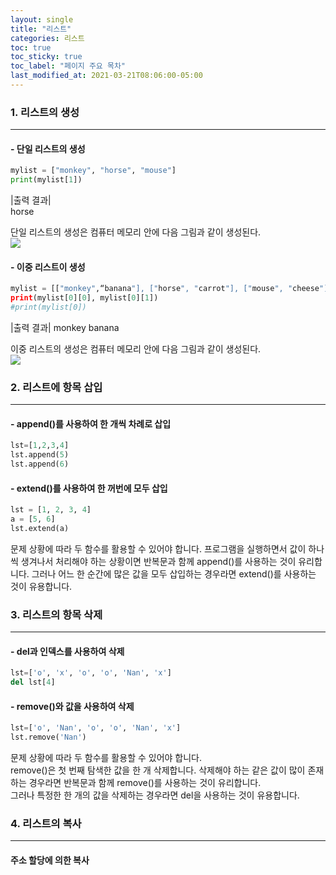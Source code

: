 ```yaml
---
layout: single
title: "리스트"
categories: 리스트
toc: true
toc_sticky: true
toc_label: "페이지 주요 목차"
last_modified_at: 2021-03-21T08:06:00-05:00
---
```

### 1. 리스트의 생성
---
#### - 단일 리스트의 생성
~~~python
mylist = ["monkey", "horse", "mouse"]
print(mylist[1])
~~~
|출력 결과|  
horse  

단일 리스트의 생성은 컴퓨터 메모리 안에 다음 그림과 같이 생성된다.  
<img src="/uploads/1848994ad25765da30fa8ef3684c67bc/list-1.jpg">

#### - 이중 리스트이 생성
~~~python
mylist = [["monkey",“banana"], ["horse", "carrot"], ["mouse", "cheese"]]
print(mylist[0][0], mylist[0][1]) 
#print(mylist[0])
~~~
|출력 결과| 
monkey banana

이중 리스트의 생성은 컴퓨터 메모리 안에 다음 그림과 같이 생성된다.  
<img src="/uploads/1848994ad25765da30fa8ef3684c67bc/list-2.jpg">


### 2. 리스트에 항목 삽입
---

#### - append()를 사용하여 한 개씩 차례로 삽입
~~~python
lst=[1,2,3,4]
lst.append(5)
lst.append(6)
~~~
#### - extend()를 사용하여 한 꺼번에 모두 삽입
~~~python
lst = [1, 2, 3, 4]
a = [5, 6]
lst.extend(a)
~~~
문제 상황에 따라 두 함수를 활용할 수 있어야 합니다. 프로그램을 실행하면서 값이 하나씩 생겨나서 처리해야 하는 상황이면 반복문과 함께 append()를 사용하는 것이 유리합니다. 그러나 어느 한 순간에 많은 값을 모두 삽입하는 경우라면 extend()를 사용하는 것이 유용합니다.  

### 3. 리스트의 항목 삭제
---

#### - del과 인덱스를 사용하여 삭제
~~~python
lst=['o', 'x', 'o', 'o', 'Nan', 'x']
del lst[4]
~~~
#### - remove()와 값을 사용하여 삭제
~~~python
lst=['o', 'Nan', 'o', 'o', 'Nan', 'x']
lst.remove('Nan')
~~~
문제 상황에 따라 두 함수를 활용할 수 있어야 합니다.  
remove()은 첫 번째 탐색한 값을 한 개 삭제합니다. 삭제해야 하는 같은 값이 많이 존재하는 경우라면 반복문과 함께 remove()를 사용하는 것이 유리합니다.  
그러나 특정한 한 개의 값을 삭제하는 경우라면 del을 사용하는 것이 유용합니다. 

### 4. 리스트의 복사
---
#### 주소 할당에 의한 복사

